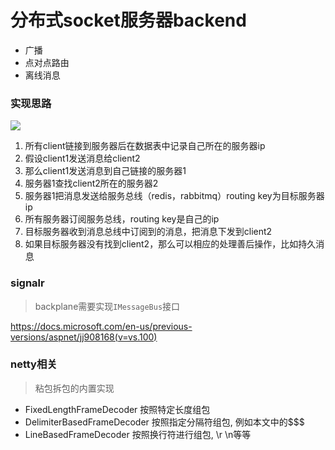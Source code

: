 # 分布式socket服务器backend

- 广播
- 点对点路由
- 离线消息


### 实现思路
![](https://github.com/hiwjcn/file-store/raw/master/156.png)

1. 所有client链接到服务器后在数据表中记录自己所在的服务器ip
2. 假设client1发送消息给client2
3. 那么client1发送消息到自己链接的服务器1
4. 服务器1查找client2所在的服务器2
5. 服务器1把消息发送给服务总线（redis，rabbitmq）routing key为目标服务器ip
6. 所有服务器订阅服务总线，routing key是自己的ip
7. 目标服务器收到消息总线中订阅到的消息，把消息下发到client2
8. 如果目标服务器没有找到client2，那么可以相应的处理善后操作，比如持久消息


### signalr
>backplane需要实现`IMessageBus`接口

https://docs.microsoft.com/en-us/previous-versions/aspnet/jj908168(v=vs.100)


### netty相关

> 粘包拆包的内置实现
- FixedLengthFrameDecoder 按照特定长度组包
- DelimiterBasedFrameDecoder 按照指定分隔符组包, 例如本文中的$$$
- LineBasedFrameDecoder 按照换行符进行组包, \r \n等等